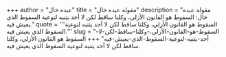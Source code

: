 +++
author = "عبده خال"
title = "مقولة عبده خال"
description = "مقولة عبده خال: السقوط هو القانون الأزلي، وكلنا ساقط لكن لا أحد يتنبه لنوعية السقوط الذي يعيش فيه."
quote = '''السقوط هو القانون الأزلي، وكلنا ساقط لكن لا أحد يتنبه لنوعية السقوط الذي يعيش فيه.'''
slug = "السقوط-هو-القانون-الأزلي،-وكلنا-ساقط-لكن-لا-أحد-يتنبه-لنوعية-السقوط-الذي-يعيش-فيه"
+++
السقوط هو القانون الأزلي، وكلنا ساقط لكن لا أحد يتنبه لنوعية السقوط الذي يعيش فيه.
